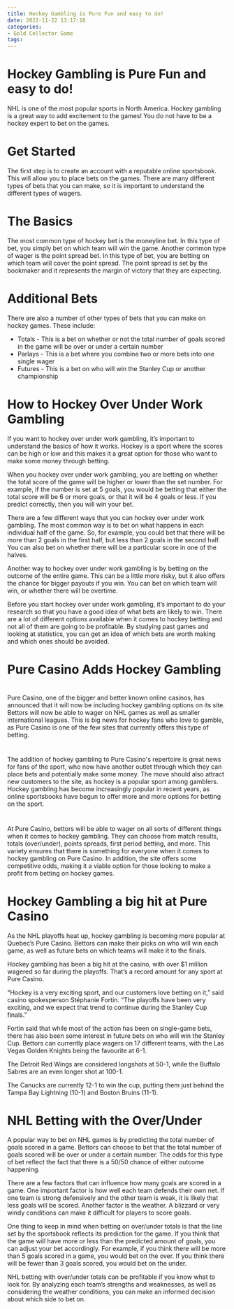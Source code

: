 ```yaml
---
title: Hockey Gambling is Pure Fun and easy to do!
date: 2022-11-22 13:17:18
categories:
- Gold Collector Game
tags:
---
```



#  Hockey Gambling is Pure Fun and easy to do!

 NHL is one of the most popular sports in North America. Hockey gambling is a great way to add excitement to the games! You do not have to be a hockey expert to bet on the games.

# Get Started

The first step is to create an account with a reputable online sportsbook. This will allow you to place bets on the games. There are many different types of bets that you can make, so it is important to understand the different types of wagers.

# The Basics

The most common type of hockey bet is the moneyline bet. In this type of bet, you simply bet on which team will win the game. Another common type of wager is the point spread bet. In this type of bet, you are betting on which team will cover the point spread. The point spread is set by the bookmaker and it represents the margin of victory that they are expecting.

# Additional Bets

There are also a number of other types of bets that you can make on hockey games. These include: 
- Totals - This is a bet on whether or not the total number of goals scored in the game will be over or under a certain number 
- Parlays - This is a bet where you combine two or more bets into one single wager 
- Futures - This is a bet on who will win the Stanley Cup or another championship

#  How to Hockey Over Under Work Gambling

If you want to hockey over under work gambling, it’s important to understand the basics of how it works. Hockey is a sport where the scores can be high or low and this makes it a great option for those who want to make some money through betting.

When you hockey over under work gambling, you are betting on whether the total score of the game will be higher or lower than the set number. For example, if the number is set at 5 goals, you would be betting that either the total score will be 6 or more goals, or that it will be 4 goals or less. If you predict correctly, then you will win your bet.

There are a few different ways that you can hockey over under work gambling. The most common way is to bet on what happens in each individual half of the game. So, for example, you could bet that there will be more than 2 goals in the first half, but less than 2 goals in the second half. You can also bet on whether there will be a particular score in one of the halves.

Another way to hockey over under work gambling is by betting on the outcome of the entire game. This can be a little more risky, but it also offers the chance for bigger payouts if you win. You can bet on which team will win, or whether there will be overtime.

Before you start hockey over under work gambling, it’s important to do your research so that you have a good idea of what bets are likely to win. There are a lot of different options available when it comes to hockey betting and not all of them are going to be profitable. By studying past games and looking at statistics, you can get an idea of which bets are worth making and which ones should be avoided.

#  Pure Casino Adds Hockey Gambling

#

Pure Casino, one of the bigger and better known online casinos, has announced that it will now be including hockey gambling options on its site. Bettors will now be able to wager on NHL games as well as smaller international leagues. This is big news for hockey fans who love to gamble, as Pure Casino is one of the few sites that currently offers this type of betting.

#

The addition of hockey gambling to Pure Casino's repertoire is great news for fans of the sport, who now have another outlet through which they can place bets and potentially make some money. The move should also attract new customers to the site, as hockey is a popular sport among gamblers. Hockey gambling has become increasingly popular in recent years, as online sportsbooks have begun to offer more and more options for betting on the sport.

#

At Pure Casino, bettors will be able to wager on all sorts of different things when it comes to hockey gambling. They can choose from match results, totals (over/under), points spreads, first period betting, and more. This variety ensures that there is something for everyone when it comes to hockey gambling on Pure Casino. In addition, the site offers some competitive odds, making it a viable option for those looking to make a profit from betting on hockey games.

#  Hockey Gambling a big hit at Pure Casino

As the NHL playoffs heat up, hockey gambling is becoming more popular at Quebec’s Pure Casino. Bettors can make their picks on who will win each game, as well as future bets on which teams will make it to the finals.

Hockey gambling has been a big hit at the casino, with over $1 million wagered so far during the playoffs. That’s a record amount for any sport at Pure Casino.

“Hockey is a very exciting sport, and our customers love betting on it,” said casino spokesperson Stéphanie Fortin. “The playoffs have been very exciting, and we expect that trend to continue during the Stanley Cup finals.”

Fortin said that while most of the action has been on single-game bets, there has also been some interest in future bets on who will win the Stanley Cup. Bettors can currently place wagers on 17 different teams, with the Las Vegas Golden Knights being the favourite at 6-1.

The Detroit Red Wings are considered longshots at 50-1, while the Buffalo Sabres are an even longer shot at 100-1.

The Canucks are currently 12-1 to win the cup, putting them just behind the Tampa Bay Lightning (10-1) and Boston Bruins (11-1).

#  NHL Betting with the Over/Under

A popular way to bet on NHL games is by predicting the total number of goals scored in a game. Bettors can choose to bet that the total number of goals scored will be over or under a certain number. The odds for this type of bet reflect the fact that there is a 50/50 chance of either outcome happening.

There are a few factors that can influence how many goals are scored in a game. One important factor is how well each team defends their own net. If one team is strong defensively and the other team is weak, it is likely that less goals will be scored. Another factor is the weather. A blizzard or very windy conditions can make it difficult for players to score goals.

One thing to keep in mind when betting on over/under totals is that the line set by the sportsbook reflects its prediction for the game. If you think that the game will have more or less than the predicted amount of goals, you can adjust your bet accordingly. For example, if you think there will be more than 5 goals scored in a game, you would bet on the over. If you think there will be fewer than 3 goals scored, you would bet on the under.

NHL betting with over/under totals can be profitable if you know what to look for. By analyzing each team’s strengths and weaknesses, as well as considering the weather conditions, you can make an informed decision about which side to bet on.